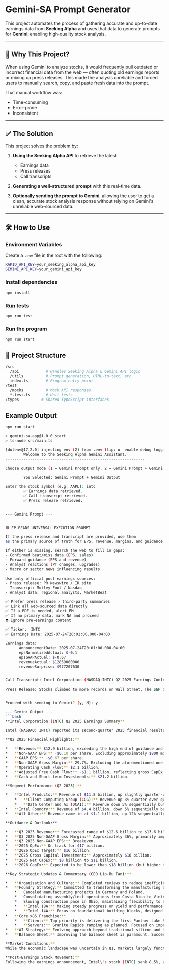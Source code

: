 # Gemini-SA Prompt Generator

This project automates the process of gathering accurate and up-to-date earnings data from **Seeking Alpha** and uses that data to generate prompts for **Gemini**, enabling high-quality stock analysis.

---

## 🚀 Why This Project?

When using Gemini to analyze stocks, it would frequently pull outdated or incorrect financial data from the web — often quoting old earnings reports or mixing up press releases. This made the analysis unreliable and forced users to manually search, copy, and paste fresh data into the prompt.

That manual workflow was:
- Time-consuming
- Error-prone
- Inconsistent

---

## ✅ The Solution

This project solves the problem by:

1. **Using the Seeking Alpha API** to retrieve the latest:
   - Earnings data
   - Press releases
   - Call transcripts

2. **Generating a well-structured prompt** with this real-time data.

3. **Optionally sending the prompt to Gemini**, allowing the user to get a clean, accurate stock analysis response without relying on Gemini's unreliable web-sourced data.

---

## 🛠️ How to Use

### Environment Variables
Create a `.env` file in the root with the following:
```bash
RAPID_API_KEY=your_seeking_alpha_api_key
GEMINI_API_KEY=your_gemini_api_key
```

### Install dependencies
```bash
npm install
```
### Run tests
```bash
npm run test
```
### Run the program
```bash
npm run start
```
## 📁 Project Structure
```bash
/src
  /api            # Handles Seeking Alpha & Gemini API logic
  /utils          # Prompt generation, HTML-to-text, etc.
  index.ts        # Program entry point
/test
  /mocks          # Mock API responses
  *.test.ts       # Unit tests
/types          # Shared TypeScript interfaces
```

## Example Output
```bash
npm run start

> gemini-sa-app@1.0.0 start
> ts-node src/main.ts

[dotenv@17.2.0] injecting env (2) from .env (tip: ⚙️  enable debug logging with { debug: true })
        Welcome to the Seeking Alpha Gemini Assistant.
--------------------------------------------------------------

Choose output mode (1 = Gemini Prompt only, 2 = Gemini Prompt + Gemini Output): 2

        You Selected: Gemini Prompt + Gemini Output

Enter the stock symbol (e.g. AAPL): intc
        ✅ Earnings data retrieved.
        ✅ Call transcript retrieved.
        ✅ Press release retrieved.


--- Gemini Prompt ---


🟦 EP‑PEADS UNIVERSAL EXECUTION PROMPT

If the press release and transcript are provided, use them
as the primary source of truth for EPS, revenue, margins, and guidance.

If either is missing, search the web to fill in gaps:
- Confirmed beat/miss data (EPS, sales)
- Forward guidance (EPS and revenue)
- Analyst reactions (PT changes, upgrades)
- Macro or sector news influencing results

Use only official post‑earnings sources:
- Press release: PR Newswire / IR site
- Transcript: Motley Fool / Nasdaq
- Analyst data: regional analysts, MarketBeat

✅ Prefer press release > third‑party summaries
✅ Link all web‑sourced data directly
✅ If a PDF is needed, alert PM
✅ If no primary data, mark NA and proceed
⛔ Ignore pre‑earnings content

✅ Ticker:  INTC
✅ Earnings Date: 2025-07-24T20:01:00.000-04:00

Earnings data:
      announcementDate: 2025-07-24T20:01:00.000-04:00
      epsNormalizedActual: $-0.1
      epsGAAPActual: $-0.67
      revenueActual: $12859000000
      revenueSurprise: $977207630


Call Transcript: Intel Corporation (NASDAQ:INTC) Q2 2025 Earnings Conference Call July 24, 2025 5:00 PM ET Company Participants David A. Zinsner - Executive VP & CFO John William Pitzer - Corporate Vice President of Corporate Planning & Investor Relations Lip-Bu Tan - CEO & Director Conference Call Participants Aaron Christopher Rakers - Wells Fargo Securities, LLC, Research Division Benjamin Alexander Reitzes - Melius Research LLC Joseph Lawrence Moore - Morgan Stanley, Research Division Ross Clark Seymore - Deutsche Bank AG, Research Division Stacy Aaron Rasgon - Sanford C. Bernstein & Co., LLC., Research Division Timothy Michael Arcuri - UBS Investment Bank, Research Division Vivek Arya - BofA Securities, Research Division William Stein - Truist Securities, Inc., Research Division Operator Thank you for standing by, and welcome to Intel Corporation's Second Quarter 2025 Earnings Conference Call. [Operator Instructions] As a reminder, today's program is being recorded. And now I'd like to introduce your host for today's program, Mr. John Pitzer, Vice President, Investor Relations. Please go ahead, sir. John William Pitzer Thank you, Jonathan, and good afternoon to everyone joining us today. By now, you should have received a copy of the Q2 earnings release and earnings presentation, both of which are available...

Press Release: Stocks climbed to more records on Wall Street. The S&P 500 rose 0.4% Friday, setting an all-time high for the fifth time this week. The Dow Jones Industrial Average rose 0.5%, and the Nasdaq composite added 0.2% to its own record set the day before. Deckers helped lead the way with a gain of 11.3%. The company behind Ugg boots and Hoka shoes reported stronger profit and revenue than analysts expected. That helped offset a sharp drop for Intel (INTC), which sank 8.5% after saying it would cut thousands of jobs as it tries to turn around its struggling fortunes. On Friday: The S&P 500 rose 25.29 points, or 0.4%, to 6,388.64. The Dow Jones Industrial Average rose 208.01 points, or 0.5%, to 44,901.92. The Nasdaq composite rose 50.36 points, or 0.2%, to 21,108.32. The Russell 2000 index of smaller companies rose 8.94 points, or 0.4%, to 2,261.07. For the week: The S&P 500 is up 91.85 points, or 1.5%. The Dow is up 559.73 points, or 1.3%. The Nasdaq is up 212.66 points, or 1%. The Russell 2000 is up 21.06 points, or 0.9%. For the year: The S&P 500 is up 507.01 points, or 8.6%. The Dow is...


Proceed with sending to Gemini? (y, N): y

--- Gemini Output ---
```bash
**Intel Corporation (INTC) Q2 2025 Earnings Summary**

Intel (NASDAQ: INTC) reported its second-quarter 2025 financial results on July 24, 2025, exceeding revenue expectations and demonstrating underlying operational strength despite one-time charges. The company continued to advance its strategic priorities, focusing on organizational efficiency, foundry transformation, core x86 performance, and AI strategy.

**Q2 2025 Financial Highlights:**

*   **Revenue:** $12.9 billion, exceeding the high end of guidance and representing a surprise of $977.2 million above consensus estimates.
*   **Non-GAAP EPS:** -$0.10 per share. Excluding approximately $800 million in non-cash impairment and accelerated depreciation charges and $200 million in one-time period costs, non-GAAP EPS would have been $0.10, which was ahead of the company\'s Q2 guidance for breakeven.
*   **GAAP EPS:** -$0.67 per share.
*   **Non-GAAP Gross Margin:** 29.7%. Excluding the aforementioned one-time charges, non-GAAP gross margin would have been 37.5%, ahead of Q2 guidance of 36.5%.
*   **Operating Cash Flow:** $2.1 billion.
*   **Adjusted Free Cash Flow:** -$1.1 billion, reflecting gross CapEx of $4.5 billion and net CapEx of $3.1 billion.
*   **Cash and Short-term Investments:** $21.2 billion.

**Segment Performance (Q2 2025):**

*   **Intel Products:** Revenue of $11.8 billion, up slightly quarter-over-quarter and above expectations, driven by strength in client and server. Operating profit was $2.7 billion (23% of revenue), down sequentially due to period costs.
    *   **Client Computing Group (CCG):** Revenue up 3% quarter-over-quarter, benefiting from PC refresh demand, growth in AI PCs, and upside in edge deployments.
    *   **Data Center and AI (DCAI):** Revenue down 5% sequentially but above expectations, driven by variability in hyperscale demand partially offset by continued strength in host CPUs for AI servers and storage compute, and the ramp of Xeon 6 (Granite Rapids).
*   **Intel Foundry:** Revenue of $4.4 billion, down 5% sequentially but above expectations, driven by better-than-forecasted output of Intel 7 wafers and increased advanced packaging services. The segment reported an operating loss of $3.2 billion, primarily due to $800 million in impairment charges.
*   **All Other:** Revenue came in at $1.1 billion, up 12% sequentially, with an operating profit of $69 million from Mobileye, Altera, and IMS.

**Guidance & Outlook:**

*   **Q3 2025 Revenue:** Forecasted range of $12.6 billion to $13.6 billion (midpoint $13.1 billion), reflecting an expected below-seasonal second half of 2025 due to potential customer purchasing behavior to mitigate tariff uncertainty.
*   **Q3 2025 Non-GAAP Gross Margin:** Approximately 36%, primarily impacted by an increased mix of outsourced products (Lunar Lake ramp), the early ramp of Panther Lake, and increased costs associated with tariffs.
*   **Q3 2025 Non-GAAP EPS:** Breakeven.
*   **2025 OpEx:** On track for $17 billion.
*   **2026 OpEx Target:** $16 billion.
*   **2025 Gross Capital Investment:** Approximately $18 billion.
*   **2025 Net CapEx:** $8 billion to $11 billion.
*   **2026 CapEx:** Expected to be lower than $18 billion (but higher than $9 billion maintenance CapEx), driven by better utilization of construction in progress.

**Key Strategic Updates & Commentary (CEO Lip-Bu Tan):**

*   **Organization and Culture:** Completed reviews to reduce inefficiencies and redundancies, aiming for a streamlined organization. Reduced management layers by approximately 50% and on track for a year-end target of 75,000 employees. Return-to-office mandate begins September.
*   **Foundry Strategy:** Committed to transforming the manufacturing asset into a robust foundry business based on trust and consistent execution. Capacity growth will be based solely on volume commitments, deploying CapEx in lockstep with tangible milestones.
    *   Canceled manufacturing projects in Germany and Poland.
    *   Consolidating assembly/test operations from Costa Rica to Vietnam and Malaysia.
    *   Slowing construction pace in Ohio, maintaining flexibility to accelerate if needed.
    *   **Intel 18A:** Making steady progress on yield and performance targets, foundational for the next three generations of Intel client and server products. Panther Lake on track for launch this year.        
    *   **Intel 14A:** Focus on foundational building blocks, designed as a foundry node from the ground up with direct input from external and internal customers. CapEx will only be deployed when confident of attractive returns driven by both Intel products and meaningful external customer demand.
*   **Core x86 Franchise:**
    *   **Client:** Top priority is delivering the first Panther Lake SKU by year-end, followed by more SKUs in 1H 2026. Encouraged by progress on Nova Lake (due end of 2026).
    *   **Servers:** Granite Rapids ramping as planned. Focused on improving performance per watt for hyperscale workloads, correcting multi-threading capabilities, and bringing in new leadership for the data center business. Directing silicon and platform teams to define products with clean architectures, better cost structures, and simplified SKU stacks. Every major chip design requires CEO review and approval before tape-out.
*   **AI Strategy:** Evolving approach beyond traditional silicon and training-centric mindset to a cohesive silicon-systems-software stack and strategy. Concentrating efforts on inference and agentic AI. Aiming to become the compute platform of choice and work towards a full-stack AI solution.
*   **Balance Sheet:** Improving the balance sheet is paramount. Successfully monetized a portion of Mobileye ownership and on track to close the Altera transaction with Silver Lake. Last full fiscal year of positive adjusted free cash flow was 2021, which is unacceptable. Confidence in hitting OpEx targets and working to reduce capital spending in 2026.

**Market Conditions:**
While the economic landscape was uncertain in Q1, markets largely functioned normally in Q2. Strong demand in client was driven by the end of service for Windows 10 and aging COVID-era installed base, with AI PCs growing as a percentage of mix. In traditional servers, hyperscalers and enterprises continued CPU refreshes. The company noted that Q2 revenue likely benefited from customer purchasing behavior to mitigate tariff uncertainty.

**Post-Earnings Stock Movement:**
Following the earnings announcement, Intel\'s stock (INTC) sank 8.5%, as reported by The Associated Press, which noted the company's announcement of job cuts as part of its turnaround efforts.
```
